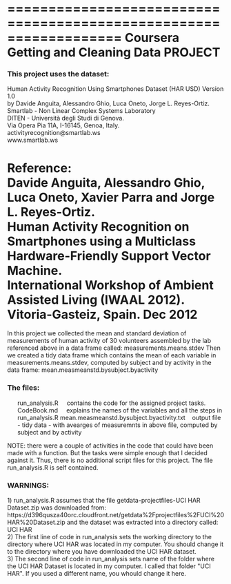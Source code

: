 ==================================================================
Coursera Getting and Cleaning Data PROJECT
==================================================================
<h3>This project uses the dataset: </h3>
Human Activity Recognition Using Smartphones Dataset (HAR USD) Version 1.0<br>
by<by>
Davide Anguita, Alessandro Ghio, Luca Oneto, Jorge L. Reyes-Ortiz.<br>
Smartlab - Non Linear Complex Systems Laboratory <br>
DITEN - Università degli Studi di Genova. <br>
Via Opera Pia 11A, I-16145, Genoa, Italy. <br>
activityrecognition@smartlab.ws<br>
www.smartlab.ws <br>

Reference: <br>
Davide Anguita, Alessandro Ghio, Luca Oneto, Xavier Parra and Jorge L. Reyes-Ortiz. <br>
Human Activity Recognition on Smartphones using a Multiclass Hardware-Friendly 
Support Vector Machine. <br>
International Workshop of Ambient Assisted Living (IWAAL 2012). Vitoria-Gasteiz, Spain. Dec 2012<br>
<hline>
==================================================================

In this project we collected the mean and standard deviation of measurements
of human activity of 30 volunteers assembled by the lab referenced above in a data frame called:
measurements.means.stdev
Then we created a tidy data frame which contains the mean of each variable in 
measurements.means.stdev, computed by subject and by activity in the data frame:
mean.measmeanstd.bysubject.byactivity

<h3>The files: </h3>
<ul>
<il>	run_analysis.R 	&nbsp;	&nbsp;	contains the code for the assigned project tasks. </il>
<il>	CodeBook.md	&nbsp;	&nbsp;	explains the names of the variables and all the steps in run_analysis.R </li>
<il>	mean.measmeanstd.bysubject.byactivity.txt &nbsp;&nbsp;	output file - tidy data - with avearges of measuremnts
	                                             in above file, computed by subject and by activity </il>
</ul>	
NOTE: there were a couple of activities in the code that could have been made with a function. 
But the tasks were simple enough that I decided against it. Thus, there is no additional script files
for this project. The file run_analysis.R is self contained.

<h3>WARNINGS:</h3>
1)  run_analysis.R assumes that the file getdata-projectfiles-UCI HAR Dataset.zip 
was downloaded from:
https://d396qusza40orc.cloudfront.net/getdata%2Fprojectfiles%2FUCI%20HAR%20Dataset.zip 
and the dataset was extracted into a directory called:
UCI HAR <br>
2) The first line of code in run_analysis sets the working directory to the directory where
 UCI HAR was located in my computer. You should change it to the directory where you 
 have downloaded the UCI HAR dataset. <br>
3) The second line of code in run_analysis sets name of the folder where the UCI HAR Dataset
is located in my computer. I called that folder "UCI HAR". If you used a different name, you whould change it here. 
